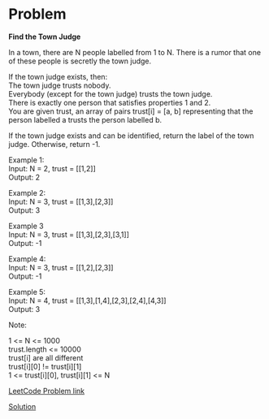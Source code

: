 # Problem

__Find the Town Judge__

In a town, there are N people labelled from 1 to N.  There is a rumor that one of these people is secretly the town judge.

If the town judge exists, then:</br>
The town judge trusts nobody.</br>
Everybody (except for the town judge) trusts the town judge.</br>
There is exactly one person that satisfies properties 1 and 2.</br>
You are given trust, an array of pairs trust[i] = [a, b] representing that the person labelled a trusts the person labelled b.</br>

If the town judge exists and can be identified, return the label of the town judge.  Otherwise, return -1.</br>

Example 1:</br>
Input: N = 2, trust = [[1,2]]</br>
Output: 2</br>

Example 2:</br>
Input: N = 3, trust = [[1,3],[2,3]]</br>
Output: 3</br>

Example 3</br>
Input: N = 3, trust = [[1,3],[2,3],[3,1]]</br>
Output: -1</br>

Example 4:</br>
Input: N = 3, trust = [[1,2],[2,3]]</br>
Output: -1</br>

Example 5:</br>
Input: N = 4, trust = [[1,3],[1,4],[2,3],[2,4],[4,3]]</br>
Output: 3</br>
 
Note:

1 <= N <= 1000</br>
trust.length <= 10000</br>
trust[i] are all different</br>
trust[i][0] != trust[i][1]</br>
1 <= trust[i][0], trust[i][1] <= N

[LeetCode Problem link](https://leetcode.com/explore/featured/card/may-leetcoding-challenge/535/week-2-may-8th-may-14th/3325)

[Solution](https://github.com/DhanabalShanmugam/Leet-Code-30-Days-Challenge/blob/master/May2020/Week2/Day_10/Solution.py)
